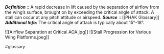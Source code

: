 ***Definition***    :: A rapid decrease in lift caused by the separation of airflow from the wing’s surface, brought on by exceeding the critical angle of attack. A stall can occur at any pitch attitude or airspeed.
***Source***         :: [[PHAK Glossary]]
***Additional Info:*** The critical angle of attack is typically about 15°-18°.

 ![[Airflow Separation at Critical AOA.jpg]]
 ![[Stall Progression for Various Wing Platforms.jpeg]]

#glossary